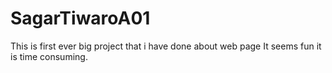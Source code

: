 # SagarTiwaroA01
This is first ever big project that i have done about web page It seems fun it is time consuming.
